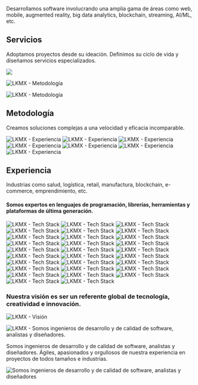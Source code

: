 <!-- Hero -->

<column id="body-index__hero">

<block>

<hero>

<template v-slot:side-a>


# LKMX

### // Ingeniería de Software

Somos socios estratégicos de compañías alrededor del mundo que buscan crear innovación a través de la tecnología.

</template>

<template v-slot:side-b>

![LKMX](./img/lkmx-collage.png)

</template>

</hero>

</block>

</column>









<!-- Intro -->
<column id="body-index__intro" number="2" number-s="1" number-m="1">

<block>

Desarrollamos software involucrando una amplia gama de áreas como web, mobile, augmented reality, big data analytics, blockchain, streaming, AI/ML, etc.

</block>

</column>








<!-- Services -->
<column id="body-index__services__description" number="2" number-s="1" number-m="1" weight="right">

<block>

## Servicios

Adoptamos proyectos desde su ideación. Definimos su ciclo de vida y diseñamos servicios especializados.

</block>

</column>








<!-- Services diagram -->
<column id="body-index__services__diagram" mode="full">

<block>

![](./img/lkmx-services.svg)

</block>

</column>









<!-- Methodology -->
<column id="body-index__methodology" number="2" number-s="1" number-m="1" >

<block id="body-index__methodology__collage">

![LKMX - Metodología](./img/collage-ba.jpg)

</block>

<block id="body-index__methodology__description">

![LKMX - Metodología](./img/icon-pi.svg)

## Metodología

Creamos soluciones complejas a una velocidad y eficacia incomparable.

</block>

</column>










<!-- Experience -->
<column id="body-index__experience" mode="full" number="2" number-s="1" number-m="1"  weight="left">

<block id="body-index__experience__diagrams">

![LKMX - Experiencia](./img/diagram-experience-01.svg)
![LKMX - Experiencia](./img/diagram-experience-02.svg)
![LKMX - Experiencia](./img/diagram-experience-03.svg)
![LKMX - Experiencia](./img/diagram-experience-04.svg)
![LKMX - Experiencia](./img/diagram-experience-05.svg)
![LKMX - Experiencia](./img/diagram-experience-06.svg)
![LKMX - Experiencia](./img/diagram-experience-07.svg)

</block>

<block id="body-index__experience__description">

## Experiencia

Industrias como salud, logística, retail, manufactura, blockchain, e-commerce, emprendimiento, etc.

<btn text="Nuestros Servicios" shortcut="2" url="/#experiencia"/>

</block>

</column>










<!-- Technology -->
<column id="body-index__technology">

<block>

#### Somos expertos en lenguajes de programación, librerías, herramientas y plataformas de última generación.

<home-tech-stack-grid>

![LKMX - Tech Stack](./img/icons-tech-stack/icon-tech-01.svg)
![LKMX - Tech Stack](./img/icons-tech-stack/icon-tech-02.svg)
![LKMX - Tech Stack](./img/icons-tech-stack/icon-tech-03.svg)
![LKMX - Tech Stack](./img/icons-tech-stack/icon-tech-04.svg)
![LKMX - Tech Stack](./img/icons-tech-stack/icon-tech-05.svg)
![LKMX - Tech Stack](./img/icons-tech-stack/icon-tech-06.svg)
![LKMX - Tech Stack](./img/icons-tech-stack/icon-tech-07.svg)
![LKMX - Tech Stack](./img/icons-tech-stack/icon-tech-08.svg)
![LKMX - Tech Stack](./img/icons-tech-stack/icon-tech-09.svg)
![LKMX - Tech Stack](./img/icons-tech-stack/icon-tech-10.svg)
![LKMX - Tech Stack](./img/icons-tech-stack/icon-tech-11.svg)
![LKMX - Tech Stack](./img/icons-tech-stack/icon-tech-12.svg)
![LKMX - Tech Stack](./img/icons-tech-stack/icon-tech-13.svg)
![LKMX - Tech Stack](./img/icons-tech-stack/icon-tech-14.svg)
![LKMX - Tech Stack](./img/icons-tech-stack/icon-tech-15.svg)
![LKMX - Tech Stack](./img/icons-tech-stack/icon-tech-16.svg)
![LKMX - Tech Stack](./img/icons-tech-stack/icon-tech-17.svg)
![LKMX - Tech Stack](./img/icons-tech-stack/icon-tech-18.svg)
![LKMX - Tech Stack](./img/icons-tech-stack/icon-tech-19.svg)
![LKMX - Tech Stack](./img/icons-tech-stack/icon-tech-20.svg)
![LKMX - Tech Stack](./img/icons-tech-stack/icon-tech-21.svg)
![LKMX - Tech Stack](./img/icons-tech-stack/icon-tech-22.svg)
![LKMX - Tech Stack](./img/icons-tech-stack/icon-tech-23.svg)
![LKMX - Tech Stack](./img/icons-tech-stack/icon-tech-24.svg)
![LKMX - Tech Stack](./img/icons-tech-stack/icon-tech-25.svg)
![LKMX - Tech Stack](./img/icons-tech-stack/icon-tech-26.svg)
![LKMX - Tech Stack](./img/icons-tech-stack/icon-tech-27.svg)
![LKMX - Tech Stack](./img/icons-tech-stack/icon-tech-28.svg)
![LKMX - Tech Stack](./img/icons-tech-stack/icon-tech-29.svg)

</home-tech-stack-grid>

</block>

</column>











<!-- Vision -->
<column id="body-index__vision" mode="slim">

<block>

<h3>Nuestra visión es ser un referente global de <span>tecnología</span>, <span>creatividad</span> e <span>innovación</span>.</h3>

</block>

</column>











<!-- Circles -->
<column id="body-index__circles">

<block>

![LKMX - Visión](./img/vision.svg)

</block>

</column>











<!-- Who we are -->
<column id="body-index__who-we-are" number="2" number-s="1" number-m="1" >

<block id="body-index__who-we-are__description">

![LKMX - Somos ingenieros de desarrollo y de calidad de software, analistas y diseñadores.](./img/icon-sigma.svg)

Somos ingenieros de desarrollo y de calidad de software, analistas y diseñadores. Ágiles, apasionados y orgullosos de nuestra experiencia en proyectos de todos tamaños e industrias. 

<btn color="pink" text="Hablemos" shortcut="1" url="/"/>

</block>

<block id="body-index__who-we-are__collage">

![Somos ingenieros de desarrollo y de calidad de software, analistas y diseñadores](./img/collage-whoweare.png)

</block>

</column>







